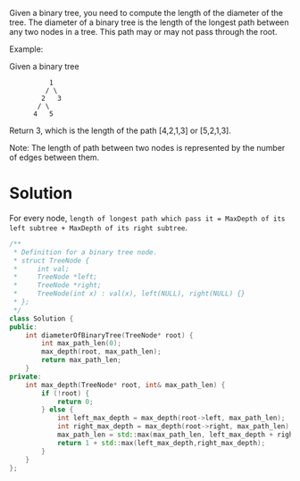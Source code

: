 Given a binary tree, you need to compute the length of the diameter of the tree. The diameter of a binary tree is the length of the longest path between any two nodes in a tree. This path may or may not pass through the root.

Example:

Given a binary tree 

```
          1
         / \
        2   3
       / \     
      4   5    
```

Return 3, which is the length of the path [4,2,1,3] or [5,2,1,3].

Note: The length of path between two nodes is represented by the number of edges between them.

# Solution

For every node, ```length of longest path which pass it = MaxDepth of its left subtree + MaxDepth of its right subtree```.

```cpp
/**
 * Definition for a binary tree node.
 * struct TreeNode {
 *     int val;
 *     TreeNode *left;
 *     TreeNode *right;
 *     TreeNode(int x) : val(x), left(NULL), right(NULL) {}
 * };
 */
class Solution {
public:
    int diameterOfBinaryTree(TreeNode* root) {
        int max_path_len(0);
        max_depth(root, max_path_len);
        return max_path_len;
    }
private:
    int max_depth(TreeNode* root, int& max_path_len) {
        if (!root) {
            return 0;
        } else {
            int left_max_depth = max_depth(root->left, max_path_len);
            int right_max_depth = max_depth(root->right, max_path_len);
            max_path_len = std::max(max_path_len, left_max_depth + right_max_depth);
            return 1 + std::max(left_max_depth,right_max_depth);
        }
    } 
};
```
